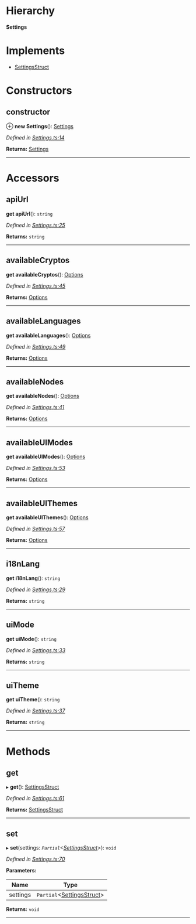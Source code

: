 

# Hierarchy

**Settings**

# Implements

* [SettingsStruct](../interfaces/_types_.settingsstruct.md)

# Constructors

<a id="constructor"></a>

##  constructor

⊕ **new Settings**(): [Settings](_settings_.settings.md)

*Defined in [Settings.ts:14](https://github.com/polkadot-js/ui/blob/97a103c/packages/ui-settings/src/Settings.ts#L14)*

**Returns:** [Settings](_settings_.settings.md)

___

# Accessors

<a id="apiurl"></a>

##  apiUrl

**get apiUrl**(): `string`

*Defined in [Settings.ts:25](https://github.com/polkadot-js/ui/blob/97a103c/packages/ui-settings/src/Settings.ts#L25)*

**Returns:** `string`

___
<a id="availablecryptos"></a>

##  availableCryptos

**get availableCryptos**(): [Options](../modules/_types_.md#options)

*Defined in [Settings.ts:45](https://github.com/polkadot-js/ui/blob/97a103c/packages/ui-settings/src/Settings.ts#L45)*

**Returns:** [Options](../modules/_types_.md#options)

___
<a id="availablelanguages"></a>

##  availableLanguages

**get availableLanguages**(): [Options](../modules/_types_.md#options)

*Defined in [Settings.ts:49](https://github.com/polkadot-js/ui/blob/97a103c/packages/ui-settings/src/Settings.ts#L49)*

**Returns:** [Options](../modules/_types_.md#options)

___
<a id="availablenodes"></a>

##  availableNodes

**get availableNodes**(): [Options](../modules/_types_.md#options)

*Defined in [Settings.ts:41](https://github.com/polkadot-js/ui/blob/97a103c/packages/ui-settings/src/Settings.ts#L41)*

**Returns:** [Options](../modules/_types_.md#options)

___
<a id="availableuimodes"></a>

##  availableUIModes

**get availableUIModes**(): [Options](../modules/_types_.md#options)

*Defined in [Settings.ts:53](https://github.com/polkadot-js/ui/blob/97a103c/packages/ui-settings/src/Settings.ts#L53)*

**Returns:** [Options](../modules/_types_.md#options)

___
<a id="availableuithemes"></a>

##  availableUIThemes

**get availableUIThemes**(): [Options](../modules/_types_.md#options)

*Defined in [Settings.ts:57](https://github.com/polkadot-js/ui/blob/97a103c/packages/ui-settings/src/Settings.ts#L57)*

**Returns:** [Options](../modules/_types_.md#options)

___
<a id="i18nlang"></a>

##  i18nLang

**get i18nLang**(): `string`

*Defined in [Settings.ts:29](https://github.com/polkadot-js/ui/blob/97a103c/packages/ui-settings/src/Settings.ts#L29)*

**Returns:** `string`

___
<a id="uimode"></a>

##  uiMode

**get uiMode**(): `string`

*Defined in [Settings.ts:33](https://github.com/polkadot-js/ui/blob/97a103c/packages/ui-settings/src/Settings.ts#L33)*

**Returns:** `string`

___
<a id="uitheme"></a>

##  uiTheme

**get uiTheme**(): `string`

*Defined in [Settings.ts:37](https://github.com/polkadot-js/ui/blob/97a103c/packages/ui-settings/src/Settings.ts#L37)*

**Returns:** `string`

___

# Methods

<a id="get"></a>

##  get

▸ **get**(): [SettingsStruct](../interfaces/_types_.settingsstruct.md)

*Defined in [Settings.ts:61](https://github.com/polkadot-js/ui/blob/97a103c/packages/ui-settings/src/Settings.ts#L61)*

**Returns:** [SettingsStruct](../interfaces/_types_.settingsstruct.md)

___
<a id="set"></a>

##  set

▸ **set**(settings: *`Partial`<[SettingsStruct](../interfaces/_types_.settingsstruct.md)>*): `void`

*Defined in [Settings.ts:70](https://github.com/polkadot-js/ui/blob/97a103c/packages/ui-settings/src/Settings.ts#L70)*

**Parameters:**

| Name | Type |
| ------ | ------ |
| settings | `Partial`<[SettingsStruct](../interfaces/_types_.settingsstruct.md)> |

**Returns:** `void`

___

